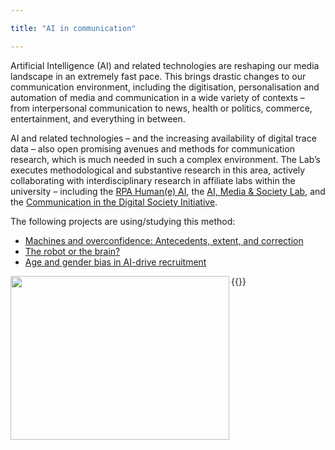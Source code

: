 ```yaml
---

title: "AI in communication"

---
```



Artificial Intelligence (AI) and related technologies are reshaping our media landscape in an extremely fast pace. This brings drastic changes to our communication environment, including the digitisation, personalisation and automation of media and communication in a wide variety of contexts – from interpersonal communication to news, health or politics, commerce, entertainment, and everything in between.

AI and related technologies – and the increasing availability of digital trace data – also open promising avenues and methods for communication research, which is much needed in such a complex environment. The Lab’s executes methodological and substantive research in this area, actively collaborating with interdisciplinary research in affiliate labs within the university – including the [RPA Human(e) AI](https://humane-ai.nl/), the [AI, Media & Society Lab](https://www.aim4dem.nl/), and the [Communication in the Digital Society Initiative](https://www.uva.nl/en/about-the-uva/organisation/faculties/faculty-of-social-and-behavioural-sciences/communication-in-the-digital-society/communication-in-the-digital-society.html).


The following projects are using/studying this method:


- [Machines and overconfidence: Antecedents, extent, and correction](https://digicomlab.github.io/seedfunding/3_2022_shaikh/)
- [The robot or the brain?](https://digicomlab.github.io/seedfunding/3_2022_lock/)
- [Age and gender bias in AI-drive recruitment](https://digicomlab.github.io/seedfunding/4_2021_kroon/)


{{<img align="left" width="350" height="262" src="https://digicomlab.github.io/profile_pic/ai.jpg">}}

